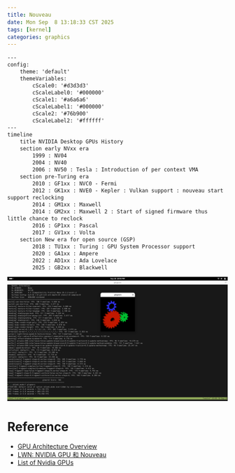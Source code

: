 ```yaml
---
title: Nouveau
date: Mon Sep  8 13:18:33 CST 2025
tags: [kernel]
categories: graphics
---
```


```mermaid
---
config:
    theme: 'default'
    themeVariables:
        cScale0: '#d3d3d3'
        cScaleLabel0: '#000000'
        cScale1: '#a6a6a6'
        cScaleLabel1: '#000000'
        cScale2: '#76b900'
        cScaleLabel2: '#ffffff'
---
timeline
    title NVIDIA Desktop GPUs History
    section early NVxx era
        1999 : NV04
        2004 : NV40
        2006 : NV50 : Tesla : Introduction of per context VMA
    section pre-Turing era
        2010 : GF1xx : NVC0 - Fermi
        2012 : GK1xx : NVE0 - Kepler : Vulkan support : nouveau start support reclocking
        2014 : GM1xx : Maxwell
        2014 : GM2xx : Maxwell 2 : Start of signed firmware thus little chance to reclock
        2016 : GP1xx : Pascal
        2017 : GV1xx : Volta
    section New era for open source (GSP)
        2018 : TU1xx : Turing : GPU System Processor support
        2020 : GA1xx : Ampere
        2022 : AD1xx : Ada Lovelace
        2025 : GB2xx : Blackwell
```
<!--more-->

![](/images/nouveau/benchmarks-on-gp108.png)

# Reference

- [GPU Architecture Overview](https://insujang.github.io/2017-04-27/gpu-architecture-overview/)
- [LWN: NVIDIA GPU 和 Nouveau](https://blog.csdn.net/Linux_Everything/article/details/127780944)
- [List of Nvidia GPUs](https://en.wikipedia.org/wiki/List_of_Nvidia_graphics_processing_units)
